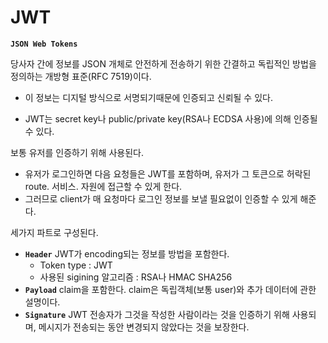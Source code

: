 # JWT

**`JSON Web Tokens`**

당사자 간에 정보를 JSON 개체로 안전하게 전송하기 위한 간결하고 독립적인 방법을 정의하는 개방형 표준(RFC 7519)이다.

- 이 정보는 디지털 방식으로 서명되기때문에 인증되고 신뢰될 수 있다.

- JWT는 secret key나 public/private key(RSA나 ECDSA 사용)에 의해 인증될 수 있다.

보통 유저를 인증하기 위해 사용된다.

- 유저가 로그인하면 다음 요청들은 JWT를 포함하며, 유저가 그 토큰으로 허락된 route. 서비스. 자원에 접근할 수 있게 한다.
- 그러므로 client가 매 요청마다 로그인 정보를 보낼 필요없이 인증할 수 있게 해준다.

세가지 파트로 구성된다.

- **`Header`** JWT가 encoding되는 정보를 방법을 포함한다.
  - Token type : JWT
  - 사용된 sigining 알고리즘 : RSA나 HMAC SHA256
- **`Payload`** claim을 포함한다. claim은 독립객체(보통 user)와 추가 데이터에 관한 설명이다.
- **`Signature`** JWT 전송자가 그것을 작성한 사람이라는 것을 인증하기 위해 사용되며, 메시지가 전송되는 동안 변경되지 않았다는 것을 보장한다.